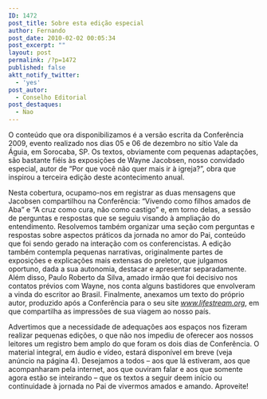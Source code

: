 ```yaml
---
ID: 1472
post_title: Sobre esta edição especial
author: Fernando
post_date: 2010-02-02 00:05:34
post_excerpt: ""
layout: post
permalink: /?p=1472
published: false
aktt_notify_twitter:
  - 'yes'
post_autor:
  - Conselho Editorial
post_destaques:
  - Nao
---
```

<!-- p.p1 {margin: 0.0px 0.0px 0.0px 0.0px; text-align: justify; text-indent: 14.1px; line-height: 12.0px; font: 10.5px Georgia} -->O conteúdo que ora disponibilizamos é a versão escrita da Conferência 2009, evento realizado nos dias 05 e 06 de dezembro no sítio Vale da Águia, em Sorocaba, SP. Os textos, obviamente com pequenas adaptações, são bastante fiéis às exposições de Wayne Jacobsen, nosso convidado especial, autor de “Por que você não quer mais ir à igreja?”, obra que inspirou a terceira edição deste acontecimento anual.

Nesta cobertura, ocupamo-nos em registrar as duas mensagens que Jacobsen compartilhou na Conferência: “Vivendo como filhos amados de Aba” e “A cruz como cura, não como castigo” e, em torno delas, a sessão de perguntas e respostas que se seguiu visando à ampliação do entendimento. Resolvemos também organizar uma seção com perguntas e respostas sobre aspectos práticos da jornada no amor do Pai, conteúdo que foi sendo gerado na interação com os conferencistas. A edição também contempla pequenas narrativas, originalmente partes de exposições e explicações mais extensas do preletor, que julgamos oportuno, dada a sua autonomia, destacar e apresentar separadamente. Além disso, Paulo Roberto da Silva, amado irmão que foi decisivo nos contatos prévios com Wayne, nos conta alguns bastidores que envolveram a vinda do escritor ao Brasil. Finalmente, anexamos um texto do próprio autor, produzido após a Conferência para o seu site <em>www.lifestream.org</em>, em que compartilha as impressões de sua viagem ao nosso país.

Advertimos que a necessidade de adequações aos espaços nos fizeram realizar pequenas edições, o que não nos impediu de oferecer aos nossos leitores um registro bem amplo do que foram os dois dias de Conferência. O material integral, em áudio e vídeo, estará disponível em breve (veja anúncio na página 4). Desejamos a todos – aos que lá estiveram, aos que acompanharam pela internet, aos que ouviram falar e aos que somente agora estão se inteirando – que os textos a seguir deem início ou continuidade à jornada no Pai de vivermos amados e amando. Aproveite!

&nbsp;
